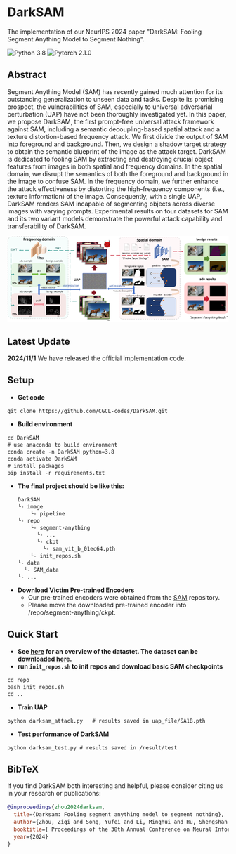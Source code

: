 # DarkSAM
The implementation of our NeurIPS 2024 paper "DarkSAM: Fooling Segment Anything Model to Segment Nothing".

![Python 3.8](https://img.shields.io/badge/python-3.8-green.svg?style=plastic)
![Pytorch 2.1.0](https://img.shields.io/badge/pytorch-2.4.0-red.svg?style=plastic)

## Abstract
Segment Anything Model (SAM) has recently gained much attention for its outstanding generalization to unseen data and tasks. Despite its promising prospect, the vulnerabilities of SAM, especially to universal adversarial perturbation (UAP) have not been thoroughly investigated yet. In this paper, we propose DarkSAM, the first prompt-free universal attack framework against SAM, including a semantic decoupling-based spatial attack and a texture distortion-based frequency attack. We first divide the output of SAM into foreground and background. Then, we design a shadow target strategy to obtain the semantic blueprint of the image as the attack target. DarkSAM is dedicated to fooling SAM by extracting and destroying crucial object features from images in both spatial and frequency domains. In the spatial domain, we disrupt the semantics of both the foreground and background in the image to confuse SAM. In the frequency domain, we further enhance the attack effectiveness by distorting the high-frequency components (i.e., texture information) of the image. Consequently, with a single UAP, DarkSAM renders SAM incapable of segmenting objects across diverse images with varying prompts. Experimental results on four datasets for SAM and its two variant models demonstrate the powerful attack capability and transferability of DarkSAM.

<img src="image/pipeline.png"/>

## Latest Update
**2024/11/1**   We have released the official implementation code.
## Setup
- **Get code**
```shell 
git clone https://github.com/CGCL-codes/DarkSAM.git
```
- **Build environment**
```shell
cd DarkSAM
# use anaconda to build environment 
conda create -n DarkSAM python=3.8
conda activate DarkSAM
# install packages
pip install -r requirements.txt
```
- **The final project should be like this:**
    ```shell
    DarkSAM
    └- image
        └- pipeline
    └- repo
        └- segment-anything
          └- ...
          └- ckpt
            └- sam_vit_b_01ec64.pth
        └- init_repos.sh
    └- data
      └- SAM_data
    └- ...
    ```
- **Download Victim Pre-trained Encoders**
  - Our pre-trained encoders were obtained from the [SAM](https://github.com/facebookresearch/segment-anything) repository.
  - Please move the downloaded pre-trained encoder into  /repo/segment-anything/ckpt.

## Quick Start

- **See [here](https://ai.meta.com/datasets/segment-anything/) for an overview of the datastet. The dataset can be downloaded [here](https://ai.meta.com/datasets/segment-anything-downloads/).**
- **run `init_repos.sh` to init repos and download basic SAM checkpoints**
```shell
cd repo
bash init_repos.sh
cd ..
```
- **Train UAP**
```shell 
python darksam_attack.py   # results saved in uap_file/SA1B.pth
```
- **Test performance of DarkSAM**
```shell 
python darksam_test.py # results saved in /result/test
```

## BibTeX 
If you find DarkSAM both interesting and helpful, please consider citing us in your research or publications:
```bibtex
@inproceedings{zhou2024darksam,
  title={Darksam: Fooling segment anything model to segment nothing},
  author={Zhou, Ziqi and Song, Yufei and Li, Minghui and Hu, Shengshan and Wang, Xianlong and Zhang, Leo Yu and Yao, Dezhong and Jin, Hai},
  booktitle={ Proceedings of the 38th Annual Conference on Neural Information Processing Systems (NeurIPS'24)},
  year={2024}
}
```
